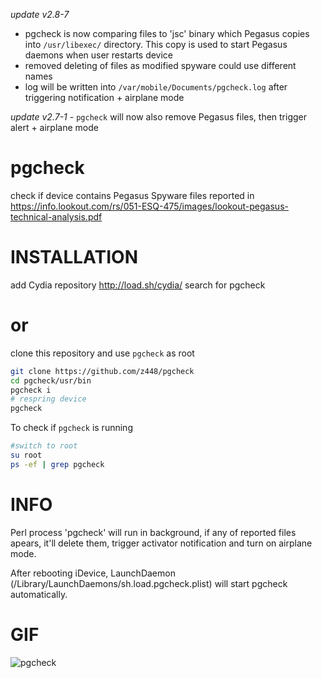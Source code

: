 *update v2.8-7* 
- pgcheck is now comparing files to 'jsc' binary which Pegasus copies into `/usr/libexec/` directory. This copy is used to start Pegasus daemons when user restarts device  
- removed deleting of files as modified spyware could use different names 
- log will be written into `/var/mobile/Documents/pgcheck.log` after triggering notification + airplane mode

*update v2.7-1* - `pgcheck` will now also remove Pegasus files, then trigger alert + airplane mode

# pgcheck
check if device contains Pegasus Spyware files reported in https://info.lookout.com/rs/051-ESQ-475/images/lookout-pegasus-technical-analysis.pdf

# INSTALLATION
add Cydia repository http://load.sh/cydia/
search for pgcheck

# or 

clone this repository and use `pgcheck` as root

```bash
git clone https://github.com/z448/pgcheck
cd pgcheck/usr/bin
pgcheck i
# respring device
pgcheck
```

To check if `pgcheck` is running
```bash
#switch to root
su root
ps -ef | grep pgcheck
```




# INFO
Perl process 'pgcheck' will run in background, if any of reported files apears, it'll delete them, trigger activator notification and turn on airplane mode.

After rebooting iDevice, LaunchDaemon (/Library/LaunchDaemons/sh.load.pgcheck.plist) will start pgcheck automatically.

# GIF

![pgcheck](https://raw.githubusercontent.com/z448/pgcheck/master/pgcheck.gif)





